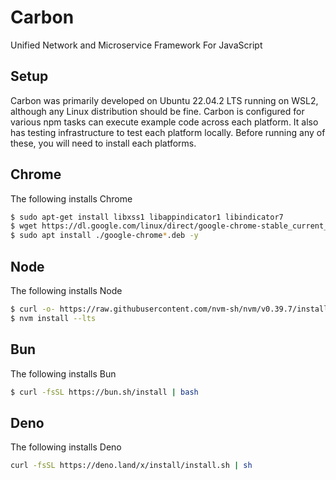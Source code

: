 # Carbon

Unified Network and Microservice Framework For JavaScript

## Setup

Carbon was primarily developed on Ubuntu 22.04.2 LTS running on WSL2, although any Linux distribution should be fine. Carbon is configured for various npm tasks can execute example code across each platform. It also has testing infrastructure to test each platform locally. Before running any of these, you will need to install each platforms.

## Chrome

The following installs Chrome

```bash
$ sudo apt-get install libxss1 libappindicator1 libindicator7
$ wget https://dl.google.com/linux/direct/google-chrome-stable_current_amd64.deb
$ sudo apt install ./google-chrome*.deb -y
```

## Node          

The following installs Node

```bash
$ curl -o- https://raw.githubusercontent.com/nvm-sh/nvm/v0.39.7/install.sh | bash
$ nvm install --lts

```
## Bun

The following installs Bun

```bash
$ curl -fsSL https://bun.sh/install | bash
```

## Deno

The following installs Deno

```bash
curl -fsSL https://deno.land/x/install/install.sh | sh
```